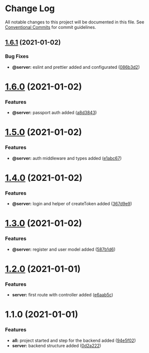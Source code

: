 # Change Log

All notable changes to this project will be documented in this file.
See [Conventional Commits](https://conventionalcommits.org) for commit guidelines.

## [1.6.1](https://github.com/lucabecci/OnaSystem/compare/v1.6.0...v1.6.1) (2021-01-02)


### Bug Fixes

* **@server:** eslint and prettier added and configurated ([086b3d2](https://github.com/lucabecci/OnaSystem/commit/086b3d2ebe30b3c9ef95e22cf657a7aa33655ec2))





# [1.6.0](https://github.com/lucabecci/OnaSystem/compare/v1.5.0...v1.6.0) (2021-01-02)


### Features

* **@server:** passport auth added ([a8d3843](https://github.com/lucabecci/OnaSystem/commit/a8d38438c7bac8c75cb42897acf7031ddd106c3f))





# [1.5.0](https://github.com/lucabecci/OnaSystem/compare/v1.4.0...v1.5.0) (2021-01-02)


### Features

* **@server:** auth middleware and types added ([e1abc67](https://github.com/lucabecci/OnaSystem/commit/e1abc6773e8be30e4f03a230a936fe1ac773ad91))





# [1.4.0](https://github.com/lucabecci/OnaSystem/compare/v1.3.0...v1.4.0) (2021-01-02)


### Features

* **@server:** login and helper of createToken added ([367d9e9](https://github.com/lucabecci/OnaSystem/commit/367d9e9eee489eed41c848feb1b36e9804ba6f37))





# [1.3.0](https://github.com/lucabecci/OnaSystem/compare/v1.2.0...v1.3.0) (2021-01-02)


### Features

* **@server:** register and user model added ([587b1d6](https://github.com/lucabecci/OnaSystem/commit/587b1d638ab631daf2c2e37f486b1aa9b3565f98))





# [1.2.0](https://github.com/lucabecci/OnaSystem/compare/v1.1.0...v1.2.0) (2021-01-01)


### Features

* **server:** first route with controller added ([e6aab5c](https://github.com/lucabecci/OnaSystem/commit/e6aab5c4b52fc785b87eaf561ec62809cd91f007))





# 1.1.0 (2021-01-01)


### Features

* **all:** project started and step for the backend added ([94e5f02](https://github.com/lucabecci/OnaSystem/commit/94e5f02f960a115b84f2b1300d7e964d4be2fdb8))
* **server:** backend structure added ([0d2a222](https://github.com/lucabecci/OnaSystem/commit/0d2a2225f26b0bdc8dd46e5c6d5087c71514ae76))
